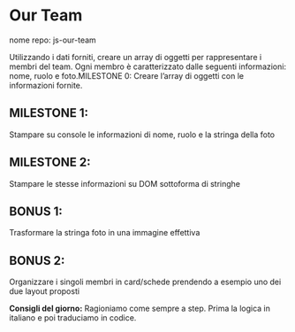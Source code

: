 #  Our Team
nome repo: js-our-team

Utilizzando i dati forniti, creare un array di oggetti per rappresentare i membri del team.
Ogni membro è caratterizzato dalle seguenti informazioni: nome, ruolo e foto.MILESTONE 0:
Creare l’array di oggetti con le informazioni fornite.

## MILESTONE 1:
Stampare su console le informazioni di nome, ruolo e la stringa della foto

## MILESTONE 2:
Stampare le stesse informazioni su DOM sottoforma di stringhe

## BONUS 1:
Trasformare la stringa foto in una immagine effettiva

## BONUS 2:
Organizzare i singoli membri in card/schede prendendo a esempio uno dei due layout proposti

**Consigli del giorno:**
Ragioniamo come sempre a step.
Prima la logica in italiano e poi traduciamo in codice.